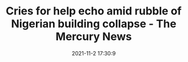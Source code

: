 ---
"title": "Cries for help echo amid rubble of Nigerian building collapse - The Mercury News"
"date": "2021-11-2 17:30:9"
"feed_name": "GOOGLENEWSCONSTRUCTION"
"feed_website": "https://news.google.com/search?q=construction%2Bincident&hl=en-US&gl=US&ceid=US:en"
"feed_rss": "https://news.google.com/rss/search?q=construction%2Bincident&hl=en-US&gl=US&ceid=US:en"
"link": "https://www.mercurynews.com/2021/11/02/cries-for-help-echo-amid-rubble-of-nigerian-building-collapse"
"source": "{'href': 'https://www.mercurynews.com', 'title': 'The Mercury News'}"
"file": "_posts/2021-1-1-9d953f5523db6577e72c464d7c89ae8ea5a3f80e.md"
"accident": "0"
"drilling": "0"
"dead": "0"
"injured": "0"
"arrested": "0"
"place": "unknown place"
"where": "unknown site"
"causes": "unknown"
"place_uri": "unknown place"
---